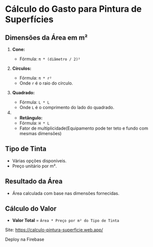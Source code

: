 # Cálculo do Gasto para Pintura de Superfícies

## Dimensões da Área em m²

1. **Cone:**
   - Fórmula: `π * (diâmetro / 2)²`

2. **Círculos:**
   - Fórmula: `π * r²`
   - Onde `r` é o raio do círculo.

3. **Quadrado:**
   - Fórmula: `L * L`
   - Onde `L` é o comprimento do lado do quadrado.

4. - **Retângulo:**
   - Fórmula: `H * L`

   * Fator de multiplicidade(Equipamento pode ter teto e fundo com mesmas dimensões)

## Tipo de Tinta

- Várias opções disponíveis.
- Preço unitário por m².

## Resultado da Área

- Área calculada com base nas dimensões fornecidas.

## Cálculo do Valor

- **Valor Total** = `Área * Preço por m² do Tipo de Tinta`

Site: https://calculo-pintura-superficie.web.app/

Deploy na Firebase
